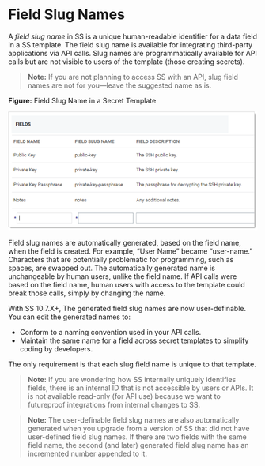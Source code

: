 [title]: # (Field Slug Names)
[tags]: # (Template)
[priority]: # (30)

# Field Slug Names

A *field slug name* in SS is a unique human-readable identifier for a data field in a SS template. The field slug name is available for integrating third-party applications via API calls. Slug names are programmatically available for API calls but are not visible to users of the template (those creating secrets).

>**Note:** If you are not planning to access SS with an API, slug field names are not for you—leave the suggested name as is.

**Figure:** Field Slug Name in a Secret Template

![image-20191101144814839](images/image-20191101144814839.png)

Field slug names are automatically generated, based on the field name, when the field is created. For example, “User Name” became “user-name.” Characters that are potentially problematic for programming, such as spaces, are swapped out. The automatically generated name is unchangeable by human users, unlike the field name. If API calls were based on the field name, human users with access to the template could break those calls, simply by changing the name.

With SS 10.7.X+, The generated field slug names are now user-definable. You can edit the generated names to:

- Conform to a naming convention used in your API calls.
- Maintain the same name for a field across secret templates to simplify coding by developers.

The only requirement is that each slug field name is unique to that template.

> **Note:** If you are wondering how SS internally uniquely identifies fields, there is an internal ID that is not accessible by users or APIs. It is not available read-only (for API use) because we want to futureproof integrations from internal changes to SS.

> **Note:** The user-definable field slug names are also automatically generated when you upgrade from a version of SS that did not have user-defined field slug names. If there are two fields with the same field name, the second (and later) generated field slug name has an incremented number appended to it.
